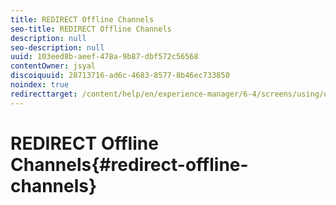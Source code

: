 ```yaml
---
title: REDIRECT Offline Channels
seo-title: REDIRECT Offline Channels
description: null
seo-description: null
uuid: 103eed8b-aeef-478a-9b87-dbf572c56568
contentOwner: jsyal
discoiquuid: 28713716-ad6c-4683-8577-8b46ec733850
noindex: true
redirecttarget: /content/help/en/experience-manager/6-4/screens/using/offline-channels
---
```


# REDIRECT Offline Channels{#redirect-offline-channels}

